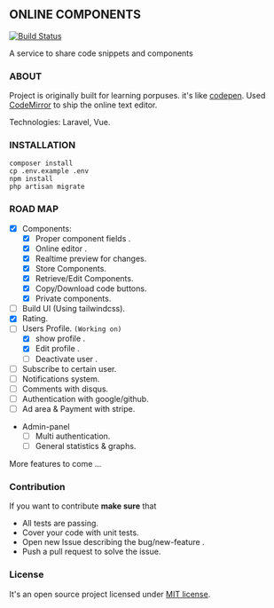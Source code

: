 ## ONLINE COMPONENTS 
[![Build Status](https://travis-ci.org/MagedAhmad/Realtime-components.svg?branch=master)](https://travis-ci.org/MagedAhmad/Realtime-components)

A service to share code snippets and components

### ABOUT 

Project is originally built for learning porpuses. it's like <a target="_blank" href="https://codepen.io/">codepen</a>. Used <a target="_blank" href="https://codemirror.net/">CodeMirror</a> to ship the online text editor.

Technologies: Laravel, Vue.


### INSTALLATION
```
composer install
cp .env.example .env
npm install
php artisan migrate
```


### ROAD MAP

- [x] Components:
    - [x] Proper component fields .  
    - [x] Online editor .
    - [x] Realtime preview for changes.
    - [x] Store Components.
    - [x] Retrieve/Edit Components.
    - [x] Copy/Download code buttons.
    - [x] Private components.
- [ ] Build UI (Using tailwindcss).
- [x] Rating.
- [ ] Users Profile. `(Working on)`
    - [x] show profile .
    - [x] Edit profile .
    - [ ] Deactivate user .
- [ ] Subscribe to certain user.
- [ ] Notifications system.
- [ ] Comments with disqus.
- [ ] Authentication with google/github.
- [ ] Ad area & Payment with stripe.
- Admin-panel
    - [ ] Multi authentication.
    - [ ] General statistics & graphs.

More features to come ... 

### Contribution 

If you want to contribute <b>make sure</b> that 

- All tests are passing.
- Cover your code with unit tests.
- Open new Issue describing the bug/new-feature .
- Push a pull request to solve the issue.


### License 
It's an open source project licensed under <a href="https://opensource.org/licenses/MIT">MIT license</a>.